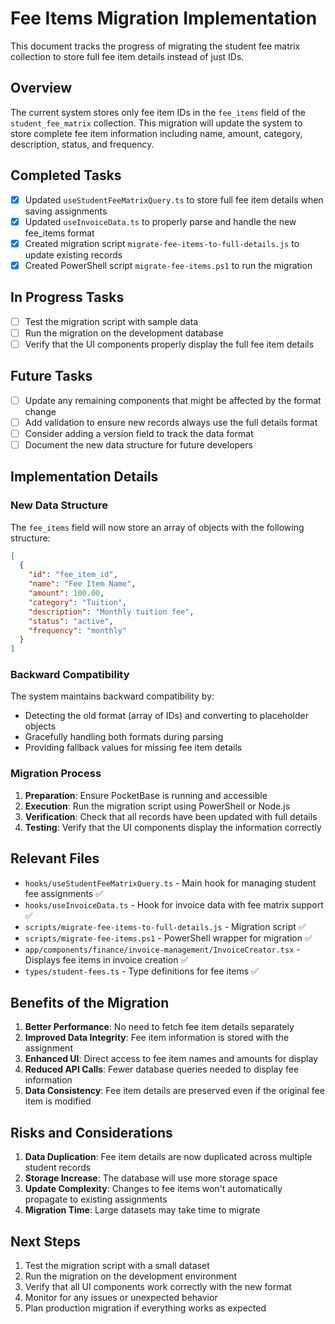 # Fee Items Migration Implementation

This document tracks the progress of migrating the student fee matrix collection to store full fee item details instead of just IDs.

## Overview

The current system stores only fee item IDs in the `fee_items` field of the `student_fee_matrix` collection. This migration will update the system to store complete fee item information including name, amount, category, description, status, and frequency.

## Completed Tasks

- [x] Updated `useStudentFeeMatrixQuery.ts` to store full fee item details when saving assignments
- [x] Updated `useInvoiceData.ts` to properly parse and handle the new fee_items format
- [x] Created migration script `migrate-fee-items-to-full-details.js` to update existing records
- [x] Created PowerShell script `migrate-fee-items.ps1` to run the migration

## In Progress Tasks

- [ ] Test the migration script with sample data
- [ ] Run the migration on the development database
- [ ] Verify that the UI components properly display the full fee item details

## Future Tasks

- [ ] Update any remaining components that might be affected by the format change
- [ ] Add validation to ensure new records always use the full details format
- [ ] Consider adding a version field to track the data format
- [ ] Document the new data structure for future developers

## Implementation Details

### New Data Structure

The `fee_items` field will now store an array of objects with the following structure:

```json
[
  {
    "id": "fee_item_id",
    "name": "Fee Item Name",
    "amount": 100.00,
    "category": "Tuition",
    "description": "Monthly tuition fee",
    "status": "active",
    "frequency": "monthly"
  }
]
```

### Backward Compatibility

The system maintains backward compatibility by:
- Detecting the old format (array of IDs) and converting to placeholder objects
- Gracefully handling both formats during parsing
- Providing fallback values for missing fee item details

### Migration Process

1. **Preparation**: Ensure PocketBase is running and accessible
2. **Execution**: Run the migration script using PowerShell or Node.js
3. **Verification**: Check that all records have been updated with full details
4. **Testing**: Verify that the UI components display the information correctly

## Relevant Files

- `hooks/useStudentFeeMatrixQuery.ts` - Main hook for managing student fee assignments ✅
- `hooks/useInvoiceData.ts` - Hook for invoice data with fee matrix support ✅
- `scripts/migrate-fee-items-to-full-details.js` - Migration script ✅
- `scripts/migrate-fee-items.ps1` - PowerShell wrapper for migration ✅
- `app/components/finance/invoice-management/InvoiceCreator.tsx` - Displays fee items in invoice creation ✅
- `types/student-fees.ts` - Type definitions for fee items ✅

## Benefits of the Migration

1. **Better Performance**: No need to fetch fee item details separately
2. **Improved Data Integrity**: Fee item information is stored with the assignment
3. **Enhanced UI**: Direct access to fee item names and amounts for display
4. **Reduced API Calls**: Fewer database queries needed to display fee information
5. **Data Consistency**: Fee item details are preserved even if the original fee item is modified

## Risks and Considerations

1. **Data Duplication**: Fee item details are now duplicated across multiple student records
2. **Storage Increase**: The database will use more storage space
3. **Update Complexity**: Changes to fee items won't automatically propagate to existing assignments
4. **Migration Time**: Large datasets may take time to migrate

## Next Steps

1. Test the migration script with a small dataset
2. Run the migration on the development environment
3. Verify that all UI components work correctly with the new format
4. Monitor for any issues or unexpected behavior
5. Plan production migration if everything works as expected
